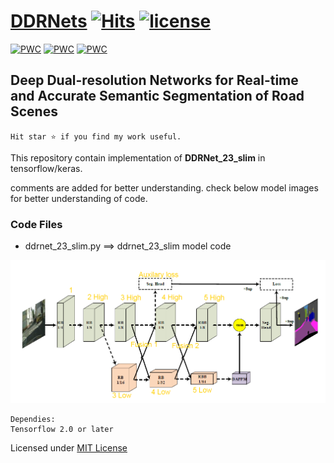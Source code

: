 # [DDRNets](https://arxiv.org/pdf/2101.06085.pdf)   [![Hits](https://hits.seeyoufarm.com/api/count/incr/badge.svg?url=https%3A%2F%2Fgithub.com%2Fhamidriasat%2FDDRNets%2F&count_bg=%2379C83D&title_bg=%23555555&icon=sega.svg&icon_color=%23E7E7E7&title=hits&edge_flat=false)](https://hits.seeyoufarm.com)      <a href="/LICENSE"><img src="https://img.shields.io/badge/license-MIT-blue.svg" alt="license" /></a>
<!-- https://hits.seeyoufarm.com/ -->

[![PWC](https://img.shields.io/endpoint.svg?url=https://paperswithcode.com/badge/deep-dual-resolution-networks-for-real-time/real-time-semantic-segmentation-on-camvid)](https://paperswithcode.com/sota/real-time-semantic-segmentation-on-camvid?p=deep-dual-resolution-networks-for-real-time)  [![PWC](https://img.shields.io/endpoint.svg?url=https://paperswithcode.com/badge/deep-dual-resolution-networks-for-real-time/real-time-semantic-segmentation-on-cityscapes)](https://paperswithcode.com/sota/real-time-semantic-segmentation-on-cityscapes?p=deep-dual-resolution-networks-for-real-time)  [![PWC](https://img.shields.io/endpoint.svg?url=https://paperswithcode.com/badge/deep-dual-resolution-networks-for-real-time/semantic-segmentation-on-cityscapes)](https://paperswithcode.com/sota/semantic-segmentation-on-cityscapes?p=deep-dual-resolution-networks-for-real-time)

## Deep Dual-resolution Networks for Real-time and Accurate Semantic Segmentation of Road Scenes

` Hit star ⭐ if you find my work useful. `

This repository contain implementation of **DDRNet_23_slim** in tensorflow/keras.

comments are added for better understanding. check below model images for better understanding of code.

### Code Files
* ddrnet_23_slim.py ==> ddrnet_23_slim model code

![alt text](https://github.com/hamidriasat/DDRNets/blob/main/images/architecture.PNG)


```
Dependies:
Tensorflow 2.0 or later
```

Licensed under [MIT License](LICENSE)
